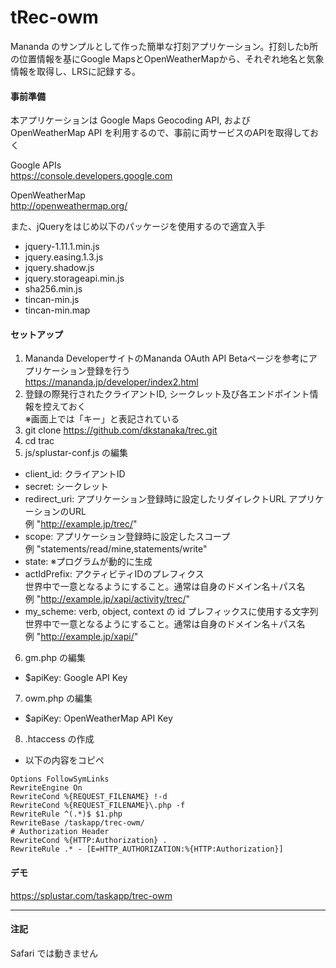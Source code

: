 # tRec-owm
Mananda のサンプルとして作った簡単な打刻アプリケーション。打刻したb所の位置情報を基にGoogle MapsとOpenWeatherMapから、それぞれ地名と気象情報を取得し、LRSに記録する。

#### 事前準備
本アプリケーションは Google Maps Geocoding API, および OpenWeatherMap API を利用するので、事前に両サービスのAPIを取得しておく  

Google APIs  
<https://console.developers.google.com>

OpenWeatherMap  
<http://openweathermap.org/>

また、jQueryをはじめ以下のパッケージを使用するので適宜入手  
 * jquery-1.11.1.min.js   
 * jquery.easing.1.3.js      
 * jquery.shadow.js          
 * jquery.storageapi.min.js  
 * sha256.min.js             
 * tincan-min.js
 * tincan-min.map

#### セットアップ
1. Mananda DeveloperサイトのMananda OAuth API Betaページを参考にアプリケーション登録を行う  
<https://mananda.jp/developer/index2.html>
2. 登録の際発行されたクライアントID, シークレット及び各エンドポイント情報を控えておく  
※画面上では「キー」と表記されている
3. git clone https://github.com/dkstanaka/trec.git
4. cd trac
5. js/splustar-conf.js の編集  
 * client_id: クライアントID
 * secret: シークレット
 * redirect_uri: アプリケーション登録時に設定したリダイレクトURL
 アプリケーションのURL  
 例 "http://example.jp/trec/"
 * scope: アプリケーション登録時に設定したスコープ  
 例 "statements/read/mine,statements/write"  
 * state: ※プログラムが動的に生成
 * actIdPrefix: アクティビティIDのプレフィクス  
 世界中で一意となるようにすること。通常は自身のドメイン名＋パス名  
 例 "http://example.jp/xapi/activity/trec/"  
 * my_scheme: verb, object, context の id プレフィックスに使用する文字列
 世界中で一意となるようにすること。通常は自身のドメイン名＋パス名  
 例 "http://example.jp/xapi/"  
6. gm.php の編集  
 * $apiKey: Google API Key
7. owm.php の編集  
 * $apiKey: OpenWeatherMap API Key
8. .htaccess の作成  
 * 以下の内容をコピペ  
```.htaccess
Options FollowSymLinks
RewriteEngine On
RewriteCond %{REQUEST_FILENAME} !-d
RewriteCond %{REQUEST_FILENAME}\.php -f
RewriteRule ^(.*)$ $1.php
RewriteBase /taskapp/trec-owm/
# Authorization Header
RewriteCond %{HTTP:Authorization} .
RewriteRule .* - [E=HTTP_AUTHORIZATION:%{HTTP:Authorization}]
```

#### デモ
https://splustar.com/taskapp/trec-owm

---
#### 注記
Safari では動きません
